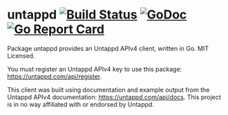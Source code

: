 untappd [![Build Status](https://travis-ci.org/mdlayher/untappd.svg?branch=master)](https://travis-ci.org/mdlayher/untappd) [![GoDoc](https://godoc.org/github.com/mdlayher/untappd?status.svg)](https://godoc.org/github.com/mdlayher/untappd) [![Go Report Card](https://goreportcard.com/badge/github.com/mdlayher/untappd)](https://goreportcard.com/report/github.com/mdlayher/untappd)
=======

Package untappd provides an Untappd APIv4 client, written in Go.  MIT Licensed.

You must register an Untappd APIv4 key to use this package: https://untappd.com/api/register.

This client was built using documentation and example output from the Untappd APIv4
documentation: https://untappd.com/api/docs.  This project is in no way affiliated
with or endorsed by Untappd.
